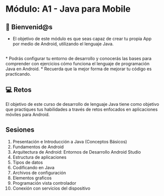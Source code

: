 # Módulo: A1 - Java para Mobile

## 👋 Bienvenid@s
 - El objetivo de este módulo es que seas capaz de crear tu propia App por medio de Android, utilizando el lenguaje Java.
 <br>
* Podrás configurar tu entorno de desarrollo y conocerás las bases para comprender con ejercicios cómo funciona el lenguaje de programación Java en Android. 
* Recuerda que la mejor forma de mejorar tu código es practicando.

## 💻 Retos

El objetivo de este curso de desarrollo de lenguaje Java tiene como objetivo que practiques tus habilidades a través de retos enfocados en aplicaciones móviles para Android. 

## Sesiones

1. Presentación e Introducción a Java (Conceptos Básicos)
2. Fundamentos de Android
3. Arquitectura de Android: Entornos de Desarrollo Android Studio
4. Estructura de aplicaciones
5. Tipos de datos
6. Codificando en Java
7. Archivos de configuración
8. Elementos graficos 
9. Programación vista controlador
10. Conexión con servicios del dispositivo